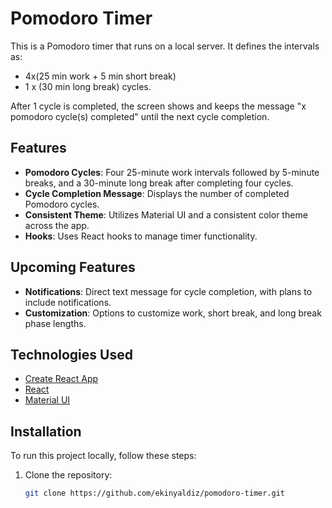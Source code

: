 # Pomodoro Timer

This is a Pomodoro timer that runs on a local server. It defines the intervals as:
- 4x(25 min work + 5 min short break)
- 1 x (30 min long break) cycles.

After 1 cycle is completed, the screen shows and keeps the message "x pomodoro cycle(s) completed" until the next cycle completion.

## Features
- **Pomodoro Cycles**: Four 25-minute work intervals followed by 5-minute breaks, and a 30-minute long break after completing four cycles.
- **Cycle Completion Message**: Displays the number of completed Pomodoro cycles.
- **Consistent Theme**: Utilizes Material UI and a consistent color theme across the app.
- **Hooks**: Uses React hooks to manage timer functionality.

## Upcoming Features
- **Notifications**: Direct text message for cycle completion, with plans to include notifications.
- **Customization**: Options to customize work, short break, and long break phase lengths.

## Technologies Used
- [Create React App](https://github.com/facebook/create-react-app)
- [React](https://reactjs.org/)
- [Material UI](https://material-ui.com/)

## Installation

To run this project locally, follow these steps:

1. Clone the repository:
   ```bash
   git clone https://github.com/ekinyaldiz/pomodoro-timer.git